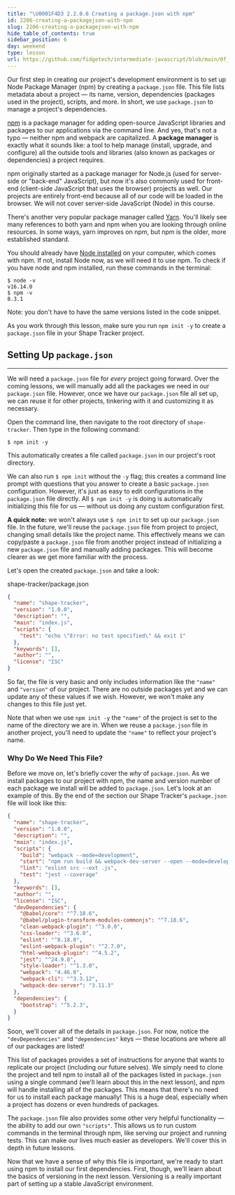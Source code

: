 ```yaml
---
title: "\U0001F4D3 2.2.0.6 Creating a package.json with npm"
id: 2206-creating-a-packagejson-with-npm
slug: 2206-creating-a-packagejson-with-npm
hide_table_of_contents: true
sidebar_position: 6
day: weekend
type: lesson
url: https://github.com/fidgetech/intermediate-javascript/blob/main/0f_building_a_manifest_file_with_npm.md
---
```


Our first step in creating our project's development environment is to set up Node Package Manager (npm) by creating a `package.json` file. This file lists metadata about a project — its name, version, dependencies (packages used in the project), scripts, and more. In short, we use `package.json` to manage a project's dependencies. 

[npm](https://www.npmjs.com/) is a package manager for adding open-source JavaScript libraries and packages to our applications via the command line. And yes, that's not a typo — neither npm and webpack are capitalized. A **package manager** is exactly what it sounds like: a tool to help manage (install, upgrade, and configure) all the outside tools and libraries (also known as packages or dependencies) a project requires. 

npm originally started as a package manager for Node.js (used for server-side or "back-end" JavaScript), but now it's also commonly used for front-end (client-side JavaScript that uses the browser) projects as well. Our projects are entirely front-end because all of our code will be loaded in the browser. We will not cover server-side JavaScript (Node) in this course.

There's another very popular package manager called [Yarn](https://yarnpkg.com/). You'll likely see many references to both yarn and npm when you are looking through online resources. In some ways, yarn improves on npm, but npm is the older, more established standard.

You should already have [Node installed](https://old.learnhowtoprogram.com/intermediate-javascript/setting-up-javascript/installing-node-js) on your computer, which comes with npm. If not, install Node now, as we will need it to use npm. To check if you have node and npm installed, run these commands in the terminal:

```shell
$ node -v
v16.14.0
$ npm -v
8.3.1
```

Note: you don't have to have the same versions listed in the code snippet.

As you work through this lesson, make sure you run `npm init -y` to create a `package.json` file in your Shape Tracker project.

## Setting Up `package.json`
---

We will need a `package.json` file for _every_ project going forward. Over the coming lessons, we will manually add all the packages we need in our `package.json` file. However, once we have our `package.json` file all set up, we can reuse it for other projects, tinkering with it and customizing it as necessary.

Open the command line, then navigate to the root directory of `shape-tracker`. Then type in the following command:

```shel
$ npm init -y
```

This automatically creates a file called `package.json` in our project's root directory.

We can also run `$ npm init` without the `-y` flag; this creates a command line prompt with questions that you answer to create a basic `package.json` configuration. However, it's just as easy to edit configurations in the `package.json` file directly. All `$ npm init -y` is doing is automatically initializing this file for us — without us doing any custom configuration first.

**A quick note:** we won't always use `$ npm init` to set up our `package.json` file. In the future, we'll reuse the `package.json` file from project to project, changing small details like the project name. This effectively means we can copy/paste a `package.json` file from another project instead of initializing a new `package.json` file and manually adding packages. This will become clearer as we get more familiar with the process.

Let's open the created `package.json` and take a look:

<div class="filename">shape-tracker/package.json</div>

```json
{
  "name": "shape-tracker",
  "version": "1.0.0",
  "description": "",
  "main": "index.js",
  "scripts": {
    "test": "echo \"Error: no test specified\" && exit 1"
  },
  "keywords": [],
  "author": "",
  "license": "ISC"
}
```

So far, the file is very basic and only includes information like the `"name"` and `"version"` of our project. There are no outside packages yet and we can update any of these values if we wish. However, we won't make any changes to this file just yet.

Note that when we use `npm init -y` the `"name"` of the project is set to the name of the directory we are in. When we reuse a `package.json` file in another project, you'll need to update the `"name"` to reflect your project's name. 

### Why Do We Need This File?

Before we move on, let's briefly cover the _why_ of `package.json`. As we install packages to our project with npm, the name and version number of each package we install will be added to `package.json`. Let's look at an example of this. By the end of the section our Shape Tracker's `package.json` file will look like this:

```json
{
  "name": "shape-tracker",
  "version": "1.0.0",
  "description": "",
  "main": "index.js",
  "scripts": {
    "build": "webpack --mode=development",
    "start": "npm run build && webpack-dev-server --open --mode=development",
    "lint": "eslint src --ext .js",
    "test": "jest --coverage"
  },
  "keywords": [],
  "author": "",
  "license": "ISC",
  "devDependencies": {
    "@babel/core": "^7.18.6",
    "@babel/plugin-transform-modules-commonjs": "^7.18.6",
    "clean-webpack-plugin": "^3.0.0",
    "css-loader": "^3.6.0",
    "eslint": "^8.18.0",
    "eslint-webpack-plugin": "^2.7.0",
    "html-webpack-plugin": "^4.5.2",
    "jest": "^24.9.0",
    "style-loader": "^1.3.0",
    "webpack": "4.46.0",
    "webpack-cli": "^3.3.12",
    "webpack-dev-server": "3.11.3"
  },
  "dependencies": {
    "bootstrap": "^5.2.3",
  }
}
```

Soon, we'll cover all of the details in `package.json`. For now, notice the `"devDependencies"` and `"dependencies"` keys — these locations are where all of our packages are listed!

This list of packages provides a set of instructions for anyone that wants to replicate our project (including our future selves). We simply need to clone the project and tell npm to install all of the packages listed in `package.json` using a single command (we'll learn about this in the next lesson), and npm will handle installing all of the packages. This means that there's no need for us to install each package manually! This is a huge deal, especially when a project has dozens or even hundreds of packages.

The `package.json` file also provides some other very helpful functionality — the ability to add our own `"scripts"`. This allows us to run custom commands in the terminal through npm, like serving our project and running tests. This can make our lives much easier as developers. We'll cover this in depth in future lessons.

Now that we have a sense of why this file is important, we're ready to start using npm to install our first dependencies. First, though, we'll learn about the basics of versioning in the next lesson. Versioning is a really important part of setting up a stable JavaScript environment.
